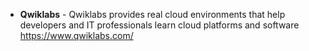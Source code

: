 - **Qwiklabs** - Qwiklabs provides real cloud environments that help developers and IT professionals learn cloud platforms and software https://www.qwiklabs.com/
